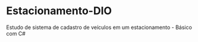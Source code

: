 # Estacionamento-DIO
Estudo de sistema de cadastro de veículos em um estacionamento - Básico com C#
